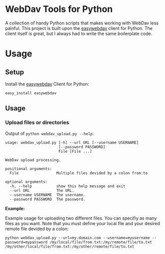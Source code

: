 # WebDav Tools for Python

A collection of handy Python scripts that makes working with WebDav less painful. This project is built upon the [easywebdav](https://github.com/amnong/easywebdav) client for Python. The client itself is great, but I always had to write the same boilerplate code.

# Usage

## Setup

Install the [easywebdav](https://github.com/amnong/easywebdav) Client for Python:

```
easy_install easywebdav
```

## Usage

### Upload files or directories

Output of `python webdav_upload.py --help`:

```
usage: webdav_upload.py [-h] --url URL [--username USERNAME]
                        [--password PASSWORD]
                        File [File ...]

WebDav upload processing.

positional arguments:
  File                 Multiple files devided by a colon from:to

optional arguments:
  -h, --help           show this help message and exit
  --url URL            The URL.
  --username USERNAME  The username.
  --password PASSWORD  The password.
```

**Example:**

Example usage for uploading two different files. You can specifiy as many files as you want. Note that you must define your local file and your desired remote file devided by a colon:

```
python webdav_upload.py --url=my.domain.com --username=myusername --password=mypassword /my/local/file/from.txt:/my/remote/file/to.txt /my/other/local/file/from.txt:/my/other/remote/file/to.txt
```
